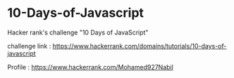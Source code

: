 # 10-Days-of-Javascript
Hacker rank's challenge "10 Days of JavaScript" 


challenge link : https://www.hackerrank.com/domains/tutorials/10-days-of-javascript


Profile : https://www.hackerrank.com/Mohamed927Nabil
